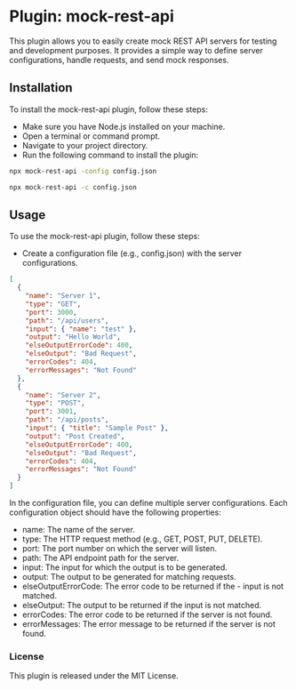 # Plugin: mock-rest-api

This plugin allows you to easily create mock REST API servers for testing and development purposes. It provides a simple way to define server configurations, handle requests, and send mock responses.

## Installation

To install the mock-rest-api plugin, follow these steps:

- Make sure you have Node.js installed on your machine.
- Open a terminal or command prompt.
- Navigate to your project directory.
- Run the following command to install the plugin:

```bash
npx mock-rest-api -config config.json
```

```bash
npx mock-rest-api -c config.json
```

## Usage

To use the mock-rest-api plugin, follow these steps:

- Create a configuration file (e.g., config.json) with the server configurations.

```json
[
  {
    "name": "Server 1",
    "type": "GET",
    "port": 3000,
    "path": "/api/users",
    "input": { "name": "test" },
    "output": "Hello World",
    "elseOutputErrorCode": 400,
    "elseOutput": "Bad Request",
    "errorCodes": 404,
    "errorMessages": "Not Found"
  },
  {
    "name": "Server 2",
    "type": "POST",
    "port": 3001,
    "path": "/api/posts",
    "input": { "title": "Sample Post" },
    "output": "Post Created",
    "elseOutputErrorCode": 400,
    "elseOutput": "Bad Request",
    "errorCodes": 404,
    "errorMessages": "Not Found"
  }
]
```

In the configuration file, you can define multiple server configurations. Each configuration object should have the following properties:

- name: The name of the server.
- type: The HTTP request method (e.g., GET, POST, PUT, DELETE).
- port: The port number on which the server will listen.
- path: The API endpoint path for the server.
- input: The input for which the output is to be generated.
- output: The output to be generated for matching requests.
- elseOutputErrorCode: The error code to be returned if the - input is not matched.
- elseOutput: The output to be returned if the input is not matched.
- errorCodes: The error code to be returned if the server is not found.
- errorMessages: The error message to be returned if the server is not found.

### License

This plugin is released under the MIT License.
